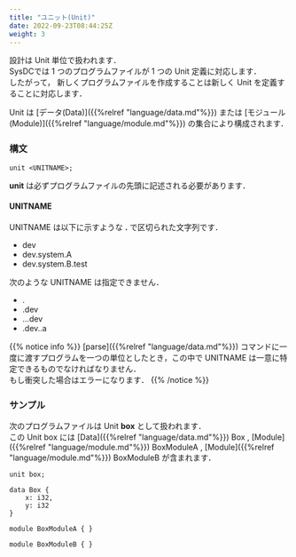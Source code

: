```yaml
---
title: "ユニット(Unit)"
date: 2022-09-23T08:44:25Z
weight: 3
---
```


設計は Unit 単位で扱われます．  
SysDCでは 1 つのプログラムファイルが 1 つの Unit 定義に対応します．  
したがって， 新しくプログラムファイルを作成することは新しく Unit を定義することに対応します．  

Unit は [データ(Data)]({{%relref "language/data.md"%}}) または [モジュール(Module)]({{%relref "language/module.md"%}}) の集合により構成されます．  


### 構文

```text
unit <UNITNAME>;
```

**unit** は必ずプログラムファイルの先頭に記述される必要があります．

#### UNITNAME

UNITNAME は以下に示すような **\.** で区切られた文字列です．

- dev
- dev.system.A
- dev.system.B.test

次のような UNITNAME は指定できません．

- .
- .dev
- ...dev
- .dev..a

{{% notice info %}}
[parse]({{%relref "language/data.md"%}}) コマンドに一度に渡すプログラムを一つの単位としたとき，この中で UNITNAME は一意に特定できるものでなければなりません．  
もし衝突した場合はエラーになります．
{{% /notice %}}

### サンプル

次のプログラムファイルは Unit **box** として扱われます．  
この Unit box には
[Data]({{%relref "language/data.md"%}}) Box ,
[Module]({{%relref "language/module.md"%}}) BoxModuleA ,
[Module]({{%relref "language/module.md"%}}) BoxModuleB
が含まれます．

```text
unit box;

data Box {
    x: i32,
    y: i32
}

module BoxModuleA { }

module BoxModuleB { }

```
